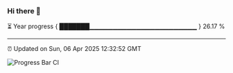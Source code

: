 ### Hi there 👋

⏳ Year progress { ███████▁▁▁▁▁▁▁▁▁▁▁▁▁▁▁▁▁▁▁▁▁▁▁ } 26.17 %

---

⏰ Updated on Sun, 06 Apr 2025 12:32:52 GMT

![Progress Bar CI](https://github.com/liununu/liununu/workflows/Progress%20Bar%20CI/badge.svg)
